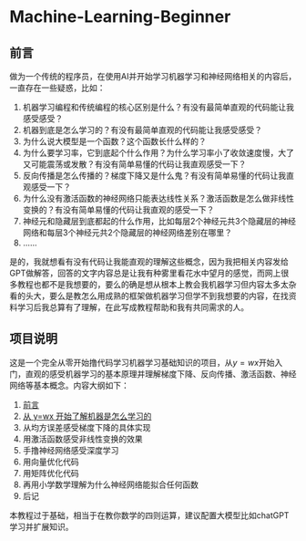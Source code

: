 # Machine-Learning-Beginner

## 前言

做为一个传统的程序员，在使用AI并开始学习机器学习和神经网络相关的内容后，一直存在一些疑惑，比如：

1. 机器学习编程和传统编程的核心区别是什么？有没有最简单直观的代码能让我感受感受？
2. 机器到底是怎么学习的？有没有最简单直观的代码能让我感受感受？
3. 为什么说大模型是一个函数？这个函数长什么样的？
4. 为什么要学习率，它到底起个什么作用？为什么学习率小了收敛速度慢，大了又可能震荡或发散？有没有简单易懂的代码让我直观感受一下？
5. 反向传播是怎么传播的？梯度下降又是什么鬼？有没有简单易懂的代码让我直观感受一下？
6. 为什么没有激活函数的神经网络只能表达线性关系？激活函数是怎么做非线性变换的？有没有简单易懂的代码让我直观的感受一下？
7. 神经元和隐藏层到底都起的什么作用，比如每层2个神经元共3个隐藏层的神经网络和每层3个神经元共2个隐藏层的神经网络差别在哪里？
8. ……

是的，我就想看有没有代码让我能直观的理解这些概念，因为我把相关内容发给GPT做解答，回答的文字内容总是让我有种雾里看花水中望月的感觉，而网上很多教程也都不是我想要的，要么的确是想从根本上教会我机器学习但内容太多太杂看的头大，要么是教怎么用成熟的框架做机器学习但学不到我想要的内容，在找资料学习后我总算有了理解，在此写成教程帮助和我有共同需求的人。

## 项目说明 

这是一个完全从零开始撸代码学习机器学习基础知识的项目，从$y=wx$开始入门，直观的感受机器学习的基本原理并理解梯度下降、反向传播、激活函数、神经网络等基本概念。内容大纲如下：

1. [前言](README.md)
2. [从 y=wx 开始了解机器是怎么学习的](LM01.ipynb)
3. 从均方误差感受梯度下降的具体实现
4. 用激活函数感受非线性变换的效果
5. 手撸神经网络感受深度学习
6. 用向量优化代码
7. 用矩阵优化代码
8. 再用小学数学理解为什么神经网络能拟合任何函数
9. 后记

本教程过于基础，相当于在教你数学的四则运算，建议配置大模型比如chatGPT学习并扩展知识。